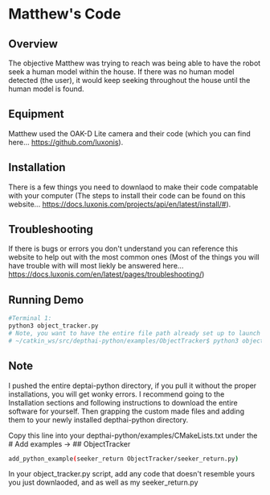 # Matthew's Code
## Overview
The objective Matthew was trying to reach was being able to have the robot seek a human model within the house. If there was no human model detected (the user), it would keep seeking throughout the house until the human model is found.

## Equipment
Matthew used the OAK-D Lite camera and their code (which you can find here... https://github.com/luxonis).

## Installation
There is a few things you need to downlaod to make their code compatable with your computer (The steps to install their code can be found on this website... https://docs.luxonis.com/projects/api/en/latest/install/#).

## Troubleshooting
If there is bugs or errors you don't understand you can reference this website to help out with the most common ones (Most of the things you will have trouble with will most liekly be answered here... https://docs.luxonis.com/en/latest/pages/troubleshooting/)

## Running Demo
```bash
#Terminal 1:
python3 object_tracker.py
# Note, you want to have the entire file path already set up to launch
# ~/catkin_ws/src/depthai-python/examples/ObjectTracker$ python3 object_tracker.py
```
## Note
I pushed the entire deptai-python directory, if you pull it without the proper installations, you will get wonky errors. I recommend going to the Installation sections and following instructions to download the entire software for yourself. Then grapping the custom made files and adding them to your newly installed depthai-python directory. 

Copy this line into your depthai-python/examples/CMakeLists.txt under the # Add examples -> ## ObjectTracker

```bash
add_python_example(seeker_return ObjectTracker/seeker_return.py)
```

In your object_tracker.py script, add any code that doesn't resemble yours you just downlaoded, and as well as my seeker_return.py